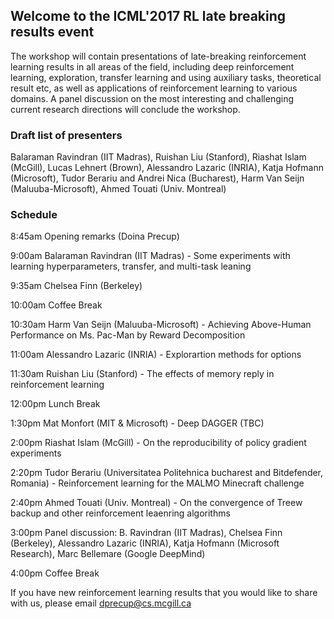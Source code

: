 ## Welcome to the ICML'2017 RL late breaking results event

The workshop will contain presentations of late-breaking reinforcement learning results in all areas of the field, including deep reinforcement learning, exploration, transfer learning and using auxiliary tasks, theoretical result etc, as well as applications of reinforcement learning to various domains. A panel discussion on the most interesting and challenging current research directions will conclude the workshop.

### Draft list of presenters

Balaraman Ravindran (IIT Madras), Ruishan Liu (Stanford), Riashat Islam (McGill), Lucas Lehnert (Brown), Alessandro Lazaric (INRIA), Katja Hofmann (Microsoft), Tudor Berariu and Andrei Nica (Bucharest), Harm Van Seijn (Maluuba-Microsoft), Ahmed Touati (Univ. Montreal)

### Schedule

8:45am Opening remarks (Doina Precup)

9:00am Balaraman Ravindran (IIT Madras) - Some experiments with learning hyperparameters,  transfer, and multi-task leaning

9:35am Chelsea Finn (Berkeley)

10:00am Coffee Break

10:30am Harm Van Seijn (Maluuba-Microsoft) - Achieving Above-Human Performance on Ms. Pac-Man by Reward Decomposition

11:00am Alessandro Lazaric (INRIA) - Explorartion methods for options

11:30am Ruishan Liu (Stanford) - The effects of memory reply in reinforcement learning

12:00pm Lunch Break

1:30pm Mat Monfort (MIT & Microsoft) - Deep DAGGER (TBC)

2:00pm Riashat Islam (McGill) - On the reproducibility of policy gradient experiments

2:20pm Tudor Berariu (Universitatea Politehnica bucharest and Bitdefender, Romania) - Reinforcement learning for the MALMO Minecraft challenge

2:40pm Ahmed Touati (Univ. Montreal) - On the convergence of Treew backup and other reinforcement leaenring algorithms

3:00pm Panel discussion: B. Ravindran (IIT Madras), Chelsea Finn (Berkeley), Alessandro Lazaric (INRIA), Katja Hofmann (Microsoft Research), Marc Bellemare (Google DeepMind)

4:00pm Coffee Break

If you have new reinforcement learning results that you would like to share with us, please email dprecup@cs.mcgill.ca 



<!-- You can use the [editor on GitHub](https://github.com/rllabmcgill/icml2017-rlworkshop/edit/master/index.md) to maintain and preview the content for your website in Markdown files.

Whenever you commit to this repository, GitHub Pages will run [Jekyll](https://jekyllrb.com/) to rebuild the pages in your site, from the content in your Markdown files.

### Markdown

Markdown is a lightweight and easy-to-use syntax for styling your writing. It includes conventions for

```markdown
Syntax highlighted code block

# Header 1
## Header 2
### Header 3

- Bulleted
- List

1. Numbered
2. List

**Bold** and _Italic_ and `Code` text

[Link](url) and ![Image](src)
```

For more details see [GitHub Flavored Markdown](https://guides.github.com/features/mastering-markdown/).

### Jekyll Themes

Your Pages site will use the layout and styles from the Jekyll theme you have selected in your [repository settings](https://github.com/rllabmcgill/icml2017-rlworkshop/settings). The name of this theme is saved in the Jekyll `_config.yml` configuration file.

### Support or Contact

Having trouble with Pages? Check out our [documentation](https://help.github.com/categories/github-pages-basics/) or [contact support](https://github.com/contact) and we’ll help you sort it out.-->
